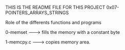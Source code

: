THIS IS THE README FILE FOR THIS PROJECT 
0x07-POINTERS_ARRAYS_STRINGS

Role of the differents functions and programs

0-memset ---> fills the memory with a constant byte

1-memcpy.c ---> copies memory area.


